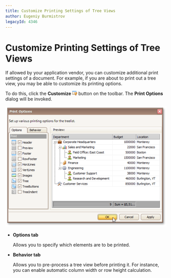 ```yaml
---
title: Customize Printing Settings of Tree Views
author: Eugeniy Burmistrov
legacyId: 4346
---
```

# Customize Printing Settings of Tree Views
If allowed by your application vendor, you can customize additional print settings of a document. For example, if you are about to print out a tree view, you may be able to customize its printing options.

To do this, click the **Customize** ![previewButtonCustomize](../../../../images/img7442.png) button on the toolbar. The **Print Options** dialog will be invoked.

![PreviewPrintableEditorTree](../../../../images/img7446.png)
* **Options tab**
	
	Allows you to specify which elements are to be printed.
* **Behavior tab**
	
	Allows you to pre-process a tree view before printing it. For instance, you can enable automatic column width or row height calculation.